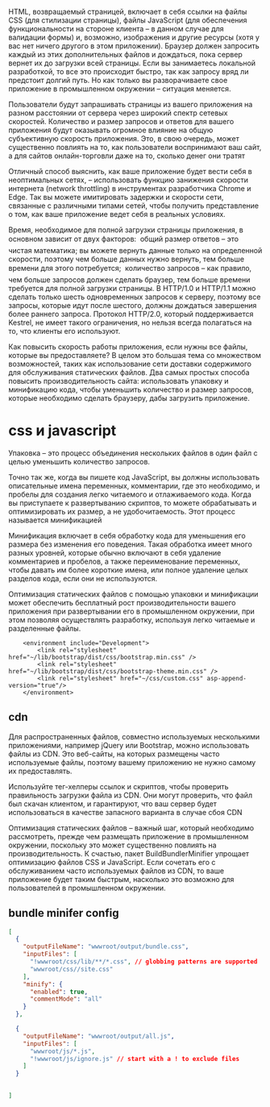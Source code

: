 HTML, возвращаемый страницей, включает в себя ссылки на файлы CSS (для стилизации страницы),
файлы JavaScript (для обеспечения функциональности на стороне клиента – в данном случае для валидации формы) и, возможно, изображения
и другие ресурсы (хотя у вас нет ничего другого в этом приложении).
Браузер должен запросить каждый из этих дополнительных файлов
и дождаться, пока сервер вернет их до загрузки всей страницы. Если вы
занимаетесь локальной разработкой, то все это происходит быстро, так
как запросу вряд ли предстоит долгий путь. Но как только вы разворачиваете свое приложение в промышленном окружении – ситуация меняется.

Пользователи будут запрашивать страницы из вашего приложения на
разном расстоянии от сервера через широкий спектр сетевых скоростей.
Количество и размер запросов и ответов для вашего приложения будут
оказывать огромное влияние на общую субъективную скорость приложения. Это, в свою очередь, может существенно повлиять на то, как пользователи воспринимают ваш сайт, а для сайтов онлайн-торговли даже на
то, сколько денег они тратят

Отличный способ выяснить, как ваше приложение будет вести себя
в  неоптимальных сетях, – использовать функцию занижения скорости
интернета (network throttling) в  инструментах разработчика Chrome
и Edge. Так вы можете имитировать задержки и скорости сети, связанные с различными типами сетей, чтобы получить представление о том,
как ваше приложение ведет себя в реальных условиях.


Время, необходимое для полной загрузки страницы приложения, в основном зависит от двух факторов:
 общий размер ответов – это чистая математика; вы можете вернуть
данные только на определенной скорости, поэтому чем больше данных нужно вернуть, тем больше времени для этого потребуется;
 количество запросов  – как правило, чем больше запросов должен
сделать браузер, тем больше времени требуется для полной загрузки страницы. В  HTTP/1.0 и  HTTP/1.1 можно сделать только шесть
одновременных запросов к серверу, поэтому все запросы, которые
идут после шестого, должны дождаться завершения более раннего
запроса. Протокол HTTP/2.0, который поддерживается Kestrel, не
имеет такого ограничения, но нельзя всегда полагаться на то, что
клиенты его используют.

Как повысить скорость работы приложения, если нужны все файлы,
которые вы предоставляете? В целом это большая тема со множеством
возможностей, таких как использование сети доставки содержимого для
обслуживания статических файлов. Два самых простых способа повысить производительность сайта: использовать упаковку и минификацию
кода, чтобы уменьшить количество и размер запросов, которые необходимо сделать браузеру, дабы загрузить приложение.

# css и javascript 

Упаковка – это процесс объединения нескольких
файлов в один файл с целью уменьшить количество запросов. 

Точно так же, когда вы пишете код JavaScript, вы должны использовать
описательные имена переменных, комментарии, где это необходимо,
и пробелы для создания легко читаемого и отлаживаемого кода. Когда
вы приступаете к  развертыванию скриптов, то можете обрабатывать
и  оптимизировать их размер, а  не удобочитаемость. Этот процесс называется минификацией

Минификация включает в  себя обработку кода
для уменьшения его размера без изменения его поведения. Такая
обработка имеет много разных уровней, которые обычно включают в себя удаление комментариев и пробелов, а также переименование переменных, чтобы давать им более короткие имена, или
полное удаление целых разделов кода, если они не используются.

Оптимизация статических файлов с  помощью упаковки и  минификации может обеспечить бесплатный рост производительности вашего приложения при развертывании его в  промышленном окружении,
при этом позволяя осуществлять разработку, используя легко читаемые
и разделенные файлы.


```Csharp
    <environment include="Development">
        <link rel="stylesheet" href="~/lib/bootstrap/dist/css/bootstrap.min.css" />
        <link rel="stylesheet" href="~/lib/bootstrap/dist/css/bootstrap-theme.min.css" />
        <link rel="stylesheet" href="~/css/custom.css" asp-append-version="true"/>
    </environment>
```

## cdn

Для распространенных файлов, совместно используемых несколькими приложениями, например jQuery или Bootstrap, можно использовать файлы из CDN. Это веб-сайты, на которых размещены часто используемые файлы, поэтому вашему приложению не нужно самому
их предоставлять.

Используйте тег-хелперы ссылок и  скриптов, чтобы проверить правильность загрузки файла из CDN. Они могут проверить, что файл был
скачан клиентом, и гарантируют, что ваш сервер будет использоваться
в качестве запасного варианта в случае сбоя CDN

<link rel="stylesheet" href="https://stackpath.bootstrapcdn.com/bootstrap/4.3.1/css/bootstrap.min.css"
 asp-fallback-test-class="sr-only"
 asp-fallback-test-property="position"
 asp-fallback-test-value="absolute"
 asp-fallback-href="~/lib/bootstrap/dist/css/bootstrap.min.css" />


Оптимизация статических файлов – важный шаг, который необходимо рассмотреть, прежде чем размещать приложение в  промышленном
окружении, поскольку это может существенно повлиять на производительность. К счастью, пакет BuildBundlerMinifier упрощает оптимизацию
файлов CSS и JavaScript. Если сочетать его с обслуживанием часто используемых файлов из CDN, то ваше приложение будет таким быстрым, насколько это возможно для пользователей в промышленном окружении.

## bundle minifer config

```json
[
  {
    "outputFileName": "wwwroot/output/bundle.css",
    "inputFiles": [
      "!wwwroot/css/lib/**/*.css", // globbing patterns are supported
      "wwwroot/css//site.css"
    ],
    "minify": {
      "enabled": true,
      "commentMode": "all"
    }
  },

  {
    "outputFileName": "wwwroot/output/all.js",
    "inputFiles": [
      "wwwroot/js/*.js",
      "!wwwroot/js/ignore.js" // start with a ! to exclude files
    ]
  }

  
]
```

